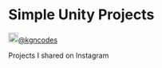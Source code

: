 # Simple Unity Projects
<div>
<img src="https://upload.wikimedia.org/wikipedia/commons/a/a5/Instagram_icon.png" alt="igIcon" height="20px"><a href="https://www.instagram.com/kgncodes/">@kgncodes</a>
</div>
<p>Projects I shared on Instagram</p>
